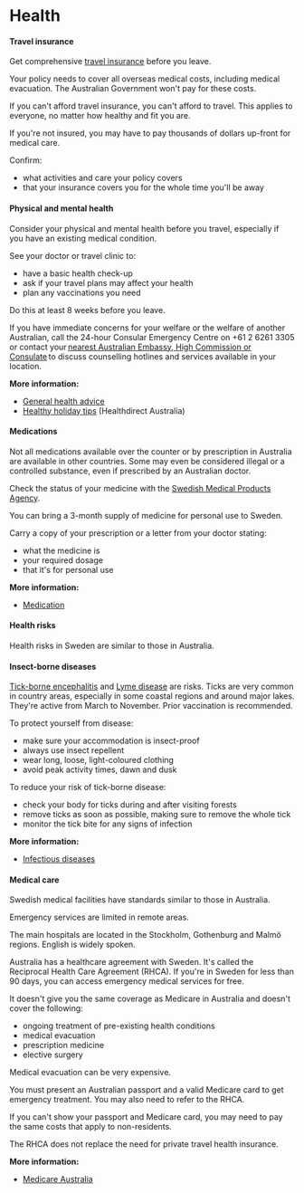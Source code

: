 # Health

#### Travel insurance

Get comprehensive [travel insurance](/before-you-go/the-basics/travel-insurance "Travel insurance") before you leave.

Your policy needs to cover all overseas medical costs, including medical evacuation. The Australian Government won't pay for these costs.

If you can't afford travel insurance, you can't afford to travel. This applies to everyone, no matter how healthy and fit you are.

If you're not insured, you may have to pay thousands of dollars up-front for medical care.

Confirm:

* what activities and care your policy covers
* that your insurance covers you for the whole time you'll be away

#### Physical and mental health

Consider your physical and mental health before you travel, especially if you have an existing medical condition.

See your doctor or travel clinic to:

* have a basic health check-up
* ask if your travel plans may affect your health
* plan any vaccinations you need

Do this at least 8 weeks before you leave.

If you have immediate concerns for your welfare or the welfare of another Australian, call the 24-hour Consular Emergency Centre on +61 2 6261 3305 or contact your [nearest Australian Embassy, High Commission or Consulate](https://www.dfat.gov.au/about-us/our-locations/missions/our-embassies-and-consulates-overseas) to discuss counselling hotlines and services available in your location.

**More information:**

* [General health advice](/before-you-go/health "Taking care of your health")
* [Healthy holiday tips](https://www.healthdirect.gov.au/healthy-holiday-tips-infographic) (Healthdirect Australia)

#### Medications

Not all medications available over the counter or by prescription in Australia are available in other countries. Some may even be considered illegal or a controlled substance, even if prescribed by an Australian doctor.

Check the status of your medicine with the [Swedish Medical Products Agency](http://www.lakemedelsverket.se/english/).

You can bring a 3-month supply of medicine for personal use to Sweden.

Carry a copy of your prescription or a letter from your doctor stating:

* what the medicine is
* your required dosage
* that it's for personal use

**More information:**

* [Medication](/before-you-go/health/medications "Medication and medical equipment")

#### Health risks

Health risks in Sweden are similar to those in Australia.

#### Insect-borne diseases

[Tick-borne encephalitis](https://www.who.int/immunization/diseases/tick_encephalitis/en/) and [Lyme disease](https://www.1177.se/en/Halland/other-languages/other-languages/symtomsjukdom---andra-sprak/biten-av-fasting---andra-sprak/) are risks. Ticks are very common in country areas, especially in some coastal regions and around major lakes. They're active from March to November. Prior vaccination is recommended.

To protect yourself from disease:

* make sure your accommodation is insect-proof
* always use insect repellent
* wear long, loose, light-coloured clothing
* avoid peak activity times, dawn and dusk

To reduce your risk of tick-borne disease:

* check your body for ticks during and after visiting forests
* remove ticks as soon as possible, making sure to remove the whole tick
* monitor the tick bite for any signs of infection

**More information:**

* [Infectious diseases](/before-you-go/health/diseases "Infectious diseases")

#### Medical care

Swedish medical facilities have standards similar to those in Australia.

Emergency services are limited in remote areas.

The main hospitals are located in the Stockholm, Gothenburg and Malmö regions. English is widely spoken.

Australia has a healthcare agreement with Sweden. It's called the Reciprocal Health Care Agreement (RHCA). If you're in Sweden for less than 90 days, you can access emergency medical services for free.

It doesn't give you the same coverage as Medicare in Australia and doesn't cover the following:

* ongoing treatment of pre-existing health conditions
* medical evacuation
* prescription medicine
* elective surgery

Medical evacuation can be very expensive.

You must present an Australian passport and a valid Medicare card to get emergency treatment. You may also need to refer to the RHCA.

If you can't show your passport and Medicare card, you may need to pay the same costs that apply to non-residents.

The RHCA does not replace the need for private travel health insurance.

**More information:**

* [Medicare Australia](https://www.servicesaustralia.gov.au/individuals/medicare)